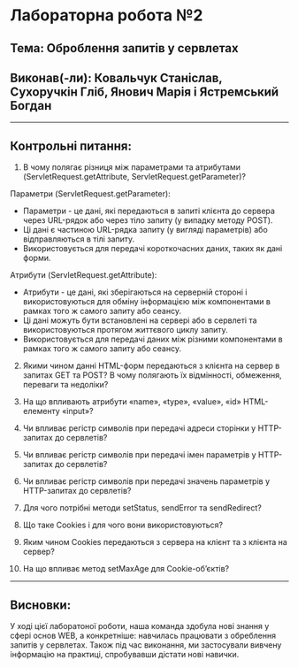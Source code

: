 # Лабораторна робота №2
## Тема: Оброблення запитів у сервлетах
## Виконав(-ли): Ковальчук Станіслав, Сухоручкін Гліб, Янович Марія і Ястремський Богдан
---
## Контрольні питання:
1. В чому полягає різниця між параметрами та атрибутами (ServletRequest.getAttribute, ServletRequest.getParameter)?

Параметри (ServletRequest.getParameter):
- Параметри - це дані, які передаються в запиті клієнта до сервера через URL-рядок або через тіло запиту (у випадку методу POST).
- Ці дані є частиною URL-рядка запиту (у вигляді параметрів) або відправляються в тілі запиту.
- Використовується для передачі короткочасних даних, таких як дані форми.

Атрибути (ServletRequest.getAttribute):
- Атрибути - це дані, які зберігаються на серверній стороні і використовуються для обміну інформацією між компонентами в рамках того ж самого запиту або сеансу.
- Ці дані можуть бути встановлені на сервері або в сервлеті та використовуються протягом життєвого циклу запиту.
- Використовується для передачі даних між різними компонентами в рамках того ж самого запиту або сеансу.

2. Якими чином данні HTML-форм передаються з клієнта на сервер в запитах GET та POST? В чому полягають їх відмінності, обмеження, переваги та недоліки?
  
3. На що впливають атрибути «name», «type», «value», «id» HTML-елементу «input»?

4. Чи впливає регістр символів при передачі адреси сторінки у HTTP-запитах до сервлетів?

5. Чи впливає регістр символів при передачі імен параметрів у HTTP-запитах до сервлетів?

6. Чи впливає регістр символів при передачі значень параметрів у HTTP-запитах до сервлетів?

7. Для чого потрібні методи setStatus, sendError та sendRedirect?

8. Що таке Cookies і для чого вони використовуються?

9. Яким чином Cookies передаються з сервера на клієнт та з клієнта на сервер?

10. На що впливає метод setMaxAge для Cookie-об’єктів?

    
---
## Висновки:
У ході цієї лаборатоної роботи, наша команда здобула нові знання у сфері основ WEB, а конкретніше: навчилась працювати з обреблення запитів у сервлетах. Також під час виконання, ми застосували вивчену інформацію на практиці, спробувавши дістати нові навички.
